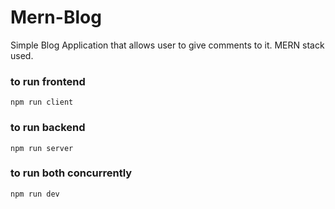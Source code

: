 # Mern-Blog

Simple Blog Application that allows user to give comments to it.
MERN stack used.

### to run frontend
```
npm run client
```
### to run backend
```
npm run server
```
### to run both concurrently
```
npm run dev
```
